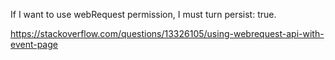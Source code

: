 If I want to use webRequest permission, I must turn persist: true.

https://stackoverflow.com/questions/13326105/using-webrequest-api-with-event-page
